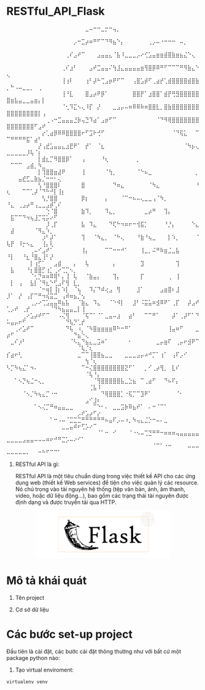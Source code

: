 # RESTful_API_Flask
⠀⠀⠀⠀⠀⠀⠀⠀⠀⠀⠀⠀⠀⠀⠀⠀⠀⠀⠀⠀⣀⠤⠒⠒⣀⡒⠒⢤⡀⠀⠀⠀⠀⠀⠀⠀⠀⠀⠀⠀⠀⠀⠀⠀⠀⠀⠀⠀⠀⠀⠀⠀⠀⠀⠀⠀⠀⠀⠀⠀⠀⠀⠀⠀⠀⠀⠀⠀⠀⠀⠀⠀⠀
⠀⠀⠀⠀⠀⠀⠀⠀⠀⠀⠀⠀⠀⠀⠀⠀⠀⡠⠒⣉⡴⠶⠛⠋⠉⠙⠻⣦⠑⡄⠀⠀⠀⠀⠀⠀⢀⡠⠤⠐⠒⠒⠒⠀⠤⡀⠀⠀⠀⠀⠀⠀⠀⠀⠀⠀⠀⠀⠀⠀⠀⠀⠀⠀⠀⠀⠀⠀⠀⠀⠀⠀⠀
⠀⠀⠀⠀⠀⠀⠀⠀⠀⠀⠀⠀⠀⠀⠀⢀⠎⣠⠞⠉⠀⠀⠀⣠⣤⣤⣄⠈⣧⠸⣀⣀⣀⡠⠔⢊⣡⣤⣶⣶⣾⣿⣷⣶⣦⣌⠑⢄⠀⠀⠀⠀⠀⠀⠀⠀⠀⠀⠀⠀⠀⠀⠀⠀⠀⠀⠀⠀⠀⠀⠀⠀⠀
⠀⠀⠀⠀⠀⠀⠀⠀⠀⠀⠀⠀⠀⠀⢀⠎⣰⠃⠀⠀⠀⣠⠞⣉⣤⣤⠌⢳⣸⣄⣤⣤⣤⣤⣶⢻⣿⡿⠿⠛⠋⠉⠉⠉⠛⠻⣷⣄⠑⢄⠀⠀⠀⠀⠀⠀⠀⠀⠀⠀⠀⠀⠀⠀⠀⠀⠀⠀⠀⠀⠀⠀⠀
⠀⠀⠀⠀⠀⠀⠀⠀⠀⠀⠀⠀⠀⠀⢸⢰⠇⠀⠀⠀⢰⠃⡼⠓⢉⣠⡶⠟⠋⠉⠀⠀⢠⣿⣡⡾⠋⢀⣴⡞⢁⣾⣿⣿⣿⣿⣾⣿⣷⡀⠓⠠⠤⣀⣀⡀⠀⢀⠀⠀⠀⠀⠀⠀⠀⠀⠀⠀⠀⠀⠀⠀⠀
⠀⠀⠀⠀⠀⠀⠀⠀⠀⠀⠀⠀⠀⠀⢸⠘⣇⠀⠀⠀⣿⣠⡴⠟⡿⠁⠀⠀⠀⠀⠀⠀⣿⣿⡟⠁⣰⣿⣿⠁⣾⡟⢛⣻⣿⣿⣿⣿⣿⣿⣶⣧⣤⣀⣀⣤⣶⡄⡇⠀⠀⠀⠀⠀⠀⠀⠀⠀⠀⠀⠀⠀⠀
⠀⠀⠀⠀⠀⠀⠀⠀⠀⠀⠀⠀⠀⠀⠈⢂⠹⣍⠢⢄⠸⡏⠀⡜⠀⠀⠀⣀⣠⡤⠤⠶⠿⠿⠷⠶⣿⣿⣇⡀⣿⣷⣿⣿⣿⣿⣿⣿⣿⣿⣿⣿⣿⣿⣿⣿⣿⡇⢠⠀⠀⠀⠀⠀⠀⠀⠀⠀⠀⠀⠀⠀⠀
⠀⠀⠀⠀⠀⠀⠀⠀⠀⠀⢀⠠⠒⣉⣤⣤⣤⣘⡷⢤⣙⠹⣴⠁⣠⡶⠋⠉⠀⠀⠀⠀⠀⠀⠀⠀⠀⠀⠈⠙⠻⢿⣿⣿⣿⣿⣿⣿⣿⣿⣿⣿⣿⣿⣿⣿⠋⣠⠞⠀⠀⠀⠀⠀⠀⠀⠀⠀⠀⠀⠀⠀⠀
⠀⠀⠀⠀⠀⠀⠀⠀⠀⡔⢁⣴⡿⠿⠿⣿⣿⣿⣿⠖⠋⣩⠗⢚⠋⠀⠀⠀⠀⠀⠀⠀⠀⠀⠀⠀⠀⠀⠀⠀⠀⠀⠈⠙⢯⣅⠀⠀⠉⠉⠛⠛⠛⠛⣯⠁⣴⠃⠀⠀⠀⠀⠀⠀⠀⠀⠀⠀⠀⠀⠀⠀⠀
⠀⠀⠀⠀⠀⠀⠀⠀⡜⢠⣞⣡⣤⣤⣄⣰⣟⠟⠁⠀⡞⠁⠀⠈⣆⠀⠀⠀⠀⠀⠀⠀⠀⠀⠀⠀⠀⠀⠀⠀⠀⠀⠀⠀⠀⠈⠳⡦⢄⣀⣀⣀⣀⣀⡸⢧⠈⡆⠀⠀⠀⠀⠀⠀⠀⠀⠀⠀⠀⠀⠀⠀⠀
⠀⠀⠀⠀⠀⠀⠀⠀⡇⣾⣆⡉⠻⣿⣿⡿⠁⠀⠀⢠⠀⠀⠀⠀⠘⢆⠀⠀⠀⠀⠀⠀⠀⡀⠀⠀⠀⠀⠀⠀⠀⠀⠀⠀⠀⠀⠀⠀⠀⠀⠉⠉⠉⠀⣠⣾⡀⠳⣀⠀⠀⠀⠀⠀⠀⠀⠀⠀⠀⠀⠀⠀⠀
⠀⠀⠀⠀⠀⠀⠀⠀⡇⢹⣿⣿⣶⣼⠟⠀⠀⠀⠀⢸⠀⠀⠀⠀⠀⠈⢳⡀⠀⠀⠀⠀⠀⠈⠑⠦⣀⠀⠀⠀⠀⠀⠀⠀⠀⠀⠀⠀⡀⠀⠀⠀⣤⣞⣋⣀⣷⣦⡈⠒⠒⠂⢄⠀⠀⠀⠀⠀⠀⠀⠀⠀⠀
⠀⠀⠀⠀⠀⠀⠀⠀⢣⠘⣿⣿⣿⠇⠀⠀⠀⠀⠀⣿⠀⠀⠀⠀⠀⠀⠀⠙⠶⣄⠀⠀⠀⠀⠀⠀⠈⠳⣄⠀⠀⠀⠀⠀⠀⠀⠀⠀⠘⢆⠀⠀⠀⠉⠉⢁⡼⠈⠙⠓⠚⡇⢸⡆⠀⠀⠀⠀⠀⠀⠀⠀⠀
⠀⠀⠀⠀⠀⠀⠀⠀⠀⢣⡘⣿⣿⠀⠀⠀⠀⠀⠀⡿⡆⠀⠀⠀⠀⡄⠀⠀⠀⠈⠉⠒⠦⠤⢄⣀⣀⢠⠈⠳⡀⠀⠀⠀⠀⠀⠀⠀⠀⠘⣄⠀⢀⣠⡴⠛⢠⣀⣀⣠⡾⢁⠎⠀⠀⠀⠀⠀⠀⠀⠀⠀⠀
⠀⠀⠀⠀⠀⠀⠀⠀⠀⠀⢑⠈⣿⠀⠀⠀⠀⠀⠀⣷⠹⡀⠀⠀⠀⠹⣄⡀⠀⠀⠀⠀⠀⠀⠀⣀⡴⠛⠀⠀⢹⡄⠀⠀⠀⠀⠀⠀⠀⠀⣯⠉⠉⠙⠲⢦⣸⡉⢭⡥⠔⠋⠀⠀⠀⠀⠀⠀⠀⠀⠀⠀⠀
⠀⠀⠀⠀⠀⠀⠀⠀⠀⠀⡸⢀⡏⠀⠀⠀⠀⠀⠀⣧⠀⠹⣄⠀⠀⠀⠙⢏⠓⠲⠶⠖⠒⢺⣯⡁⠀⠀⠀⠀⠘⡘⡄⠀⠀⠀⠀⠑⣄⠀⣼⠀⠀⠀⠀⠀⠈⠻⣄⠱⡀⠀⠀⠀⠀⠀⠀⠀⠀⠀⠀⠀⠀
⠀⠀⠀⠀⠀⠀⠀⠀⠀⡰⠃⡼⠁⠀⠀⠀⠀⠀⠀⢹⠀⠀⠈⠳⣄⡀⠀⠈⠓⢄⠀⠀⠀⠘⣷⠘⢦⣀⠀⠀⠀⡇⠱⡀⠀⠀⠀⠀⠈⢧⡟⠀⠸⡒⠢⣄⠀⠀⢸⡄⢇⠀⠀⠀⠀⠀⠀⠀⠀⠀⠀⠀⠀
⠀⠀⠀⠀⠀⠀⢀⠤⠊⣠⠞⠁⠀⠀⠀⠀⠀⠀⠀⢸⡄⠀⠀⠀⠀⠉⠉⠒⠒⠚⠁⠀⠀⠀⢸⣀⡀⠬⠛⠷⣶⣈⣀⣧⠀⠀⠀⠀⠀⠘⡇⠀⠀⠘⣆⠘⣿⣄⢸⠃⡜⠀⠀⠀⠀⠀⠀⠀⠀⠀⠀⠀⠀
⠀⠀⠀⠀⠀⠀⡇⢰⡋⠁⠀⠀⣠⣾⠀⠀⠀⡄⠀⠀⢧⠀⠀⠀⠀⠀⠀⡄⠀⠀⠀⠀⠀⠀⣹⠀⠀⠀⠀⠀⠀⠀⠀⢹⠀⠀⠀⠀⠀⠀⣧⠀⠀⠀⠘⡆⣿⣿⡋⢰⡁⢀⠔⢉⡉⠢⡀⠀⠀⠀⠀⠀⠀
⠀⠀⠀⠀⠀⠀⠈⢂⡙⠶⠶⠿⢿⠃⡄⢸⠀⢧⠀⠀⠈⣷⣤⡄⠀⠀⠀⢹⡄⠀⠀⠀⠀⠀⡏⠀⠀⠀⠀⠀⠀⢀⠀⢸⠀⠀⠀⠀⠀⠀⡇⠀⢠⠀⠀⣧⡇⠈⠻⣆⠑⢋⣠⠏⢻⠀⣇⡀⠀⠀⠀⠀⠀
⠀⠀⠀⠀⠀⠀⠀⠀⠈⠒⢶⡇⢸⡆⠱⡇⠀⠈⢦⠀⠀⠹⡌⠙⠾⢔⣠⠀⢻⠀⠀⠀⠀⣸⠁⠀⠀⠀⠀⣠⣶⣿⠆⣸⠀⠀⠀⠀⠀⡸⠁⠀⡜⠀⢠⡏⠉⠛⠲⢮⣭⣉⠀⢠⠾⠶⣦⡈⢢⠀⠀⠀⠀
⠀⠀⠀⠀⠀⠀⢀⡠⠔⢉⣡⣤⣤⠿⣦⣧⠀⠀⠈⣷⣄⠀⠹⣄⠀⠀⠈⠑⠺⡇⠀⠀⣸⠃⠨⣭⣥⠶⣺⠿⠟⠁⢀⡏⠀⠀⡼⣠⠞⢁⡠⠞⠀⢀⡞⠀⠀⠀⠀⠀⠈⠙⠳⣦⣤⣤⣀⡇⢸⠀⠀⠀⠀
⠀⠀⠀⠀⢀⠔⣡⡴⠞⠋⠉⠀⠀⠠⢌⢻⠀⠀⠀⠈⢯⠉⠁⠈⠁⣀⣤⠤⣰⠀⠀⣴⠃⠀⠀⠉⠉⠛⠁⠀⠀⠀⡼⠁⢀⡼⠋⠁⠙⠥⣤⡤⠖⠋⠀⠀⠀⠀⠀⠀⠀⠀⠀⠀⠙⢧⡙⢁⡞⠀⠀⠀⠀
⠀⠀⢀⠔⣡⠞⠉⠀⠀⠀⠀⠀⠀⠀⠀⠙⢧⠀⠰⡀⠈⠳⣿⣶⣶⣶⣶⠿⠓⠒⠛⠁⠀⠀⠀⠀⠀⠀⠀⠀⠀⢸⣤⠶⠋⠀⠀⠀⣀⡴⠋⠀⠀⠀⠀⠀⠀⠀⠀⠀⠀⠀⠀⠀⠀⠀⠙⣦⠑⢄⠀⠀⠀
⠀⣀⠎⡰⠃⠀⠀⠀⠀⠀⠀⠀⠀⠀⠀⠀⠈⠣⣄⠙⣦⣄⣀⣩⠶⠁⠀⠀⠀⠀⠀⠂⠀⠀⠀⠀⠀⠀⣀⡤⣶⠏⠀⢀⡤⠖⣺⠟⠉⠀⠀⠀⠀⠀⠀⠀⠀⠀⠀⠀⠀⠀⠀⠀⠀⠀⠀⠈⢧⡈⢆⠀⠀
⡎⣴⠖⢃⠀⠀⠀⠀⠀⠀⠀⠀⠀⠀⠀⠀⠀⠀⣀⠉⠉⢸⣿⣿⣦⣀⣀⠀⠀⠀⣀⣀⣀⣠⡤⠴⠚⡉⠁⢰⠁⠀⢠⠏⡠⠊⠀⠀⠀⠀⠀⠀⠀⠀⠀⠀⠀⠀⠀⠀⠀⠀⠀⠀⠀⠀⠀⠀⠀⢳⠈⢆⠀
⠣⡉⠳⢦⣌⠁⠲⠄⠀⠀⠀⠀⠀⠀⠀⠀⠀⠀⠀⠉⠒⢌⣿⣿⣿⣿⣿⣿⣿⣿⣝⠋⠁⠀⠀⡀⠊⢀⡴⢻⡀⠀⣇⠎⠀⠀⠀⠀⠀⠀⠀⠀⠀⠀⠀⠀⠀⠀⠀⠀⠀⠀⠀⠀⠀⠀⠀⠀⠀⠈⢧⠘⡄
⠀⠀⠁⠢⡙⢦⣈⠒⢄⡀⠀⠀⠀⠀⠀⠀⠀⠀⠀⠀⠀⠀⠈⢻⣿⣿⣿⣿⣿⣧⣀⣑⣦⠀⠉⢀⣴⠋⠀⠀⠙⠦⠏⡄⠀⠀⠀⠀⠀⠀⠀⠀⠀⠀⠀⠀⠀⠀⠀⠀⠀⠀⠀⠀⠀⠀⠀⠀⠀⠀⢈⣧⠸
⠀⠀⠀⠀⠈⠢⡈⠳⢦⣄⡉⠐⠒⠀⠀⠀⠀⠀⠀⠀⠀⠀⠀⠀⠙⢿⣿⣿⣿⡁⠐⢯⡉⠉⣹⠟⠁⠀⠀⠀⠀⠀⠀⠈⠂⠀⠀⠀⠀⠀⠀⠀⠀⠀⠀⠀⠀⠀⠀⠀⠀⠀⠀⠀⠀⠀⠀⠀⠀⣠⠊⣸⠆
⠀⠀⠀⠀⠀⠀⠀⠁⠢⢌⡉⠛⠶⣤⣤⣀⣀⠀⠀⠀⠀⠀⠉⠑⠂⠄⠀⣀⣀⣩⡷⠿⣦⠞⠁⠀⠄⠒⠈⠉⠁⠀⠀⠀⠀⠀⠀⠀⠀⠀⠀⠀⠀⠀⠀⠀⠀⠀⠀⠀⠀⠀⠀⠀⠀⠀⠀⡠⠞⣡⡴⠋⡔
⠀⠀⠀⠀⠀⠀⠀⠀⠀⠀⠀⠁⠒⠠⠤⠈⣉⣉⣉⠛⠛⠛⠛⠛⠛⠦⣤⠏⡠⠤⠰⡀⠳⢤⣄⣈⡑⠒⠤⠄⣀⠀⠀⠀⠀⠀⠀⠀⠀⠀⠀⠀⠀⠀⠀⠀⠀⠀⠀⠀⠀⠀⠀⣀⣀⣤⠾⠖⢋⡡⠔⠉⠀
⠀⠀⠀⠀⠀⠀⠀⠀⠀⠀⠀⠀⠀⠀⠀⠀⠀⠀⠀⠀⠀⠀⠀⠈⠁⠒⠀⠊⠀⠀⠀⠈⠐⠢⠤⢉⣙⠛⠛⠒⠶⠶⠶⢤⣤⣤⣤⣤⣤⣀⣀⣀⣀⣠⣤⣤⠤⠤⠤⠶⠖⠚⠛⣉⡡⠤⠔⠊⠁⠀⠀⠀⠀
⠀⠀⠀⠀⠀⠀⠀⠀⠀⠀⠀⠀⠀⠀⠀⠀⠀⠀⠀⠀⠀⠀⠀⠀⠀⠀⠀⠀⠀⠀⠀⠀⠀⠀⠀⠀⠀⠈⠉⠁⠐⠒⠀⠀⠀⠀⠤⠤⠤⠤⠤⠤⠤⠤⠄⠀⠀⠒⠓⠋⠉⠉⠁⠀⠀⠀⠀⠀⠀⠀⠀⠀⠀
1. RESTful API là gì:
   
   RESTful API là một tiêu chuẩn dùng trong việc thiết kế API cho các ứng dụng web (thiết kế Web services) để tiện cho việc quản lý các resource. Nó chú trọng vào tài nguyên hệ thống (tệp văn bản, ảnh, âm thanh, video, hoặc dữ liệu động…), bao gồm các trạng thái tài nguyên được định dạng và được truyền tải qua HTTP.


<p align="center">
  <img src="https://github.com/TDMVu18/RESTful_API_Flask/blob/main/img/flask_logo.png" width="350" alt="logo">
</p>

# Mô tả khái quát
1. Tên project

2. Cơ sở dữ liệu

# Các bước set-up project

Đầu tiên là cài đặt, các bước cài đặt thông thường như với bất cứ một package python nào:

1. Tạo virtual enviroment:
```
virtualenv venv
```

